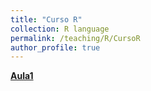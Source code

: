 ```yaml
---
title: "Curso R"
collection: R language
permalink: /teaching/R/CursoR
author_profile: true
---
```


<b>[Aula1](http://fjnovais.github.io/teaching/R/Aula1)</b>
